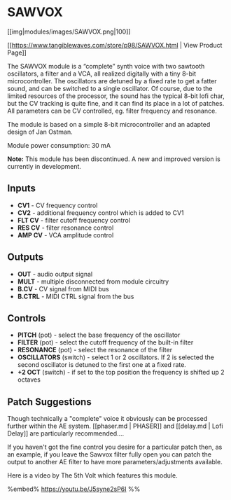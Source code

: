 # SAWVOX
[[img|modules/images/SAWVOX.png|100]]

[[https://www.tangiblewaves.com/store/p98/SAWVOX.html | View Product Page]]

The SAWVOX module is a “complete” synth voice with two sawtooth oscillators, a filter and a VCA, all realized digitally with a tiny 8-bit microcontroller. The oscillators are detuned by a fixed rate to get a fatter sound, and can be switched to a single oscillator. Of course, due to the limited resources of the processor, the sound has the typical 8-bit lofi char, but the CV tracking is quite fine, and it can find its place in a lot of patches. All parameters can be CV controlled, eg. filter frequency and resonance.

The module is based on a simple 8-bit microcontroller and an adapted design of Jan Ostman.

Module power consumption: 30 mA

**Note:** This module has been discontinued. A new and improved version is currently in development.

## Inputs
* **CV1** - CV frequency control
* **CV2** - additional frequency control which is added to CV1
* **FLT CV** - filter cutoff frequency control
* **RES CV** - filter resonance control
* **AMP CV** - VCA amplitude control

## Outputs
* **OUT** - audio output signal
* **MULT** - multiple disconnected from module circuitry
* **B.CV** - CV signal from MIDI bus
* **B.CTRL** - MIDI CTRL signal from the bus

## Controls
* **PITCH** (pot) - select the base frequency of the oscillator
* **FILTER** (pot) - select the cutoff frequency of the built-in filter
* **RESONANCE** (pot) - select the resonance of the filter
* **OSCILLATORS** (switch) - select 1 or 2 oscillators. If 2 is selected the second oscillator is detuned to the first one at a fixed rate.
* **+2 OCT** (switch) - if set to the top position the frequency is shifted up 2 octaves 

## Patch Suggestions

Though technically a "complete" voice it obviously can be processed further within the AE system. [[phaser.md | PHASER]] and [[delay.md | Lofi Delay]] are particularly recommended....

If you haven't got the fine control you desire for a particular patch then, as an example, if you leave the Sawvox filter fully open you can patch the output to another AE filter to have more parameters/adjustments available.

Here is a video by The 5th Volt which features this module.

%embed% https://youtu.be/J5syne2sP6I %%
